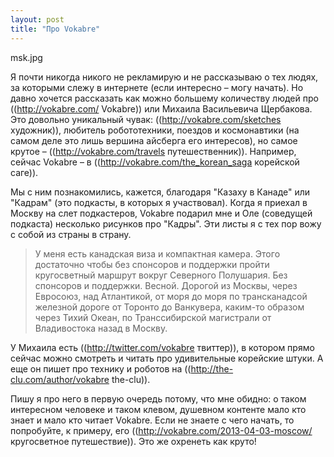 ```yaml
---
layout: post
title: "Про Vokabre"
---
```

msk.jpg

Я почти никогда никого не рекламирую и не рассказываю о тех людях, за которыми слежу в интернете (если интересно – могу начать). Но давно хочется рассказать как можно большему количеству людей про ((http://vokabre.com/ Vokabre)) или Михаила Васильевича Щербакова. Это довольно уникальный чувак: ((http://vokabre.com/sketches художник)), любитель робототехники, поездов и космонавтики (на самом деле это лишь вершина айсберга его интересов), но самое крутое – ((http://vokabre.com/travels путешественник)). Например, сейчас Vokabre – в ((http://vokabre.com/the_korean_saga корейской саге)).

Мы с ним познакомились, кажется, благодаря "Казаху в Канаде" или "Кадрам" (это подкасты, в которых я участвовал). Когда я приехал в Москву на слет подкастеров, Vokabre подарил мне и Оле (соведущей подкаста) несколько рисунков про "Кадры". Эти листы я с тех пор вожу с собой из страны в страну.

>У меня есть канадская виза и компактная камера. Этого достаточно чтобы без спонсоров и поддержки пройти кругосветный маршрут вокруг Северного Полушария. Без спонсоров и поддержки. Весной. Дорогой из Москвы, через Евросоюз, над Атлантикой, от моря до моря по трансканадсой железной дороге от Торонто до Ванкувера, каким-то образом через Тихий Океан, по Транссибирской магистрали от Владивостока назад в Москву.

У Михаила есть ((http://twitter.com/vokabre твиттер)), в котором прямо сейчас можно смотреть и читать про удивительные корейские штуки. А еще он пишет про технику и роботов на ((http://the-clu.com/author/vokabre the-clu)).

Пишу я про него в первую очередь потому, что мне обидно: о таком интересном человеке и таком клевом, душевном контенте мало кто знает и мало кто читает Vokabre. Если не знаете с чего начать, то попробуйте, к примеру, его ((http://vokabre.com/2013-04-03-moscow/ кругосветное путешествие)). Это же охренеть как круто!

